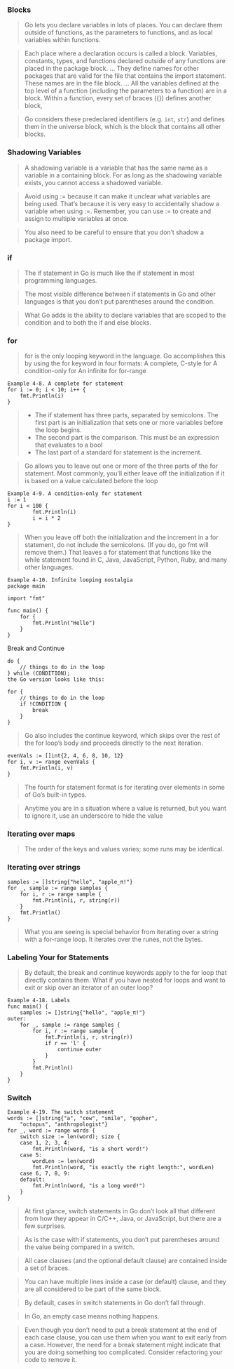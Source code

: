 ### Blocks
> Go lets you declare variables in lots of places. You can declare them outside of functions, as the parameters to functions, and as local variables within functions.

> Each place where a declaration occurs is called a block. Variables, constants, types, and functions declared outside of any functions are placed in the package block.
> ...
> They define names for other packages that are valid for the file that contains the import statement. These names are in the file block.
> ...
> All the variables defined at the top level of a function (including the parameters to a function) are in a block. Within a function, every set of braces ({}) defines another block,

> Go considers these predeclared identifiers (e.g. `int`, `str`) and defines them in the universe block, which is the block that contains all other blocks.

### Shadowing Variables
> A shadowing variable is a variable that has the same name as a variable in a containing block. For as long as the shadowing variable exists, you cannot access a shadowed variable.

> Avoid using := because it can make it unclear what variables are being used. That’s because it is very easy to accidentally shadow a variable when using :=. Remember, you can use := to create and assign to multiple variables at once.

> You also need to be careful to ensure that you don’t shadow a package import.

### if 
> The if statement in Go is much like the if statement in most programming languages.

> The most visible difference between if statements in Go and other languages is that you don’t put parentheses around the condition.

> What Go adds is the ability to declare variables that are scoped to the condition and to both the if and else blocks.

### for
> for is the only looping keyword in the language. Go accomplishes this by using the for keyword in four formats:
> A complete, C-style for
> A condition-only for
> An infinite for
> for-range

```
Example 4-8. A complete for statement
for i := 0; i < 10; i++ {
    fmt.Println(i)
}
```
> - The if statement has three parts, separated by semicolons. The first part is an initialization that sets one or more variables before the loop begins.
> - The second part is the comparison. This must be an expression that evaluates to a bool
> - The last part of a standard for statement is the increment.

> Go allows you to leave out one or more of the three parts of the for statement.
> Most commonly, you’ll either leave off the initialization if it is based on a value calculated before the loop

```
Example 4-9. A condition-only for statement
i := 1
for i < 100 {
        fmt.Println(i)
        i = i * 2
}
```
> When you leave off both the initialization and the increment in a for statement, do not include the semicolons. (If you do, go fmt will remove them.) That leaves a for statement that functions like the while statement found in C, Java, JavaScript, Python, Ruby, and many other languages. 

```
Example 4-10. Infinite looping nostalgia
package main

import "fmt"

func main() {
    for {
        fmt.Println("Hello")
    }
}
```

Break and Continue
```
do {
    // things to do in the loop
} while (CONDITION);
the Go version looks like this:

for {
    // things to do in the loop
    if !CONDITION {
        break
    }
}
```

> Go also includes the continue keyword, which skips over the rest of the for loop’s body and proceeds directly to the next iteration.

```
evenVals := []int{2, 4, 6, 8, 10, 12}
for i, v := range evenVals {
    fmt.Println(i, v)
}
```
> The fourth for statement format is for iterating over elements in some of Go’s built-in types.

> Anytime you are in a situation where a value is returned, but you want to ignore it, use an underscore to hide the value

### Iterating over maps
> The order of the keys and values varies; some runs may be identical.

### Iterating over strings
```
samples := []string{"hello", "apple_π!"}
for _, sample := range samples {
    for i, r := range sample {
        fmt.Println(i, r, string(r))
    }
    fmt.Println()
}
```
> What you are seeing is special behavior from iterating over a string with a for-range loop. It iterates over the runes, not the bytes.

### Labeling Your for Statements
> By default, the break and continue keywords apply to the for loop that directly contains them. What if you have nested for loops and want to exit or skip over an iterator of an outer loop?
```
Example 4-18. Labels
func main() {
    samples := []string{"hello", "apple_π!"}
outer:
    for _, sample := range samples {
        for i, r := range sample {
            fmt.Println(i, r, string(r))
            if r == 'l' {
                continue outer
            }
        }
        fmt.Println()
    }
}
```

### Switch
```
Example 4-19. The switch statement
words := []string{"a", "cow", "smile", "gopher",
    "octopus", "anthropologist"}
for _, word := range words {
    switch size := len(word); size {
    case 1, 2, 3, 4:
        fmt.Println(word, "is a short word!")
    case 5:
        wordLen := len(word)
        fmt.Println(word, "is exactly the right length:", wordLen)
    case 6, 7, 8, 9:
    default:
        fmt.Println(word, "is a long word!")
    }
}
```

> At first glance, switch statements in Go don’t look all that different from how they appear in C/C++, Java, or JavaScript, but there are a few surprises.

> As is the case with if statements, you don’t put parentheses around the value being compared in a switch.

> All case clauses (and the optional default clause) are contained inside a set of braces.

> You can have multiple lines inside a case (or default) clause, and they are all considered to be part of the same block.

> By default, cases in switch statements in Go don’t fall through.

> In Go, an empty case means nothing happens.

> Even though you don’t need to put a break statement at the end of each case clause, you can use them when you want to exit early from a case. However, the need for a break statement might indicate that you are doing something too complicated. Consider refactoring your code to remove it.

